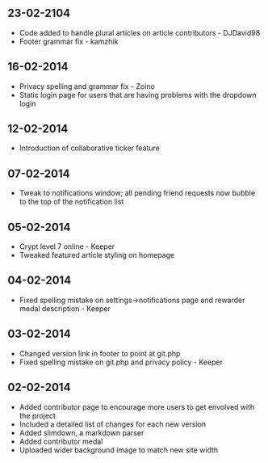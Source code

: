 ## 23-02-2104
* Code added to handle plural articles on article contributors - DJDavid98
* Footer grammar fix - kamzhik

## 16-02-2014
* Privacy spelling and grammar fix - Zoino
* Static login page for users that are having problems with the dropdown login

## 12-02-2014
* Introduction of collaborative ticker feature

## 07-02-2014
* Tweak to notifications window; all pending friend requests now bubble to the top of the notification list

## 05-02-2014
* Crypt level 7 online - Keeper
* Tweaked featured article styling on homepage

## 04-02-2014
* Fixed spelling mistake on settings->notifications page and rewarder medal description - Keeper

## 03-02-2014
* Changed version link in footer to point at git.php
* Fixed spelling mistake on git.php and privacy policy - Keeper

## 02-02-2014
* Added contributor page to encourage more users to get envolved with the project
* Included a detailed list of changes for each new version
* Added slimdown, a markdown parser
* Added contributor medal
* Uploaded wider background image to match new site width
